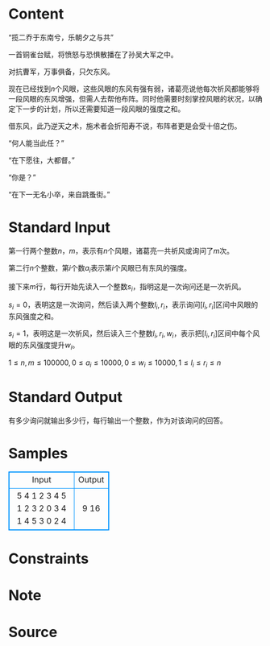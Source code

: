 
# Content

“揽二乔于东南兮，乐朝夕之与共”

一首铜雀台赋，将愤怒与恐惧散播在了孙吴大军之中。

对抗曹军，万事俱备，只欠东风。

现在已经找到$n$个风眼，这些风眼的东风有强有弱，诸葛亮说他每次祈风都能够将一段风眼的东风增强，但需人去帮他布阵。同时他需要时刻掌控风眼的状况，以确定下一步的计划，所以还需要知道一段风眼的强度之和。

借东风，此乃逆天之术，施术者会折阳寿不说，布阵者更是会受十倍之伤。

“何人能当此任？”

“在下愿往，大都督。”

“你是？”

“在下一无名小卒，来自跳蚤街。”

# Standard Input

第一行两个整数$n$，$m$，表示有$n$个风眼，诸葛亮一共祈风或询问了$m$次。

第二行$n$个整数，第$i$个数$a_i$表示第$i$个风眼已有东风的强度。

接下来$m$行，每行开始先读入一个整数$s_i$，指明这是一次询问还是一次祈风。

$s_i = 0$，表明这是一次询问，然后读入两个整数$l_i,r_i$，表示询问$[l_i,r_i]$区间中风眼的东风强度之和。

$s_i = 1$，表明这是一次祈风，然后读入三个整数$l_i,r_i, w_i$，表示把$[l_i,r_i]$区间中每个风眼的东风强度提升$w_i$。

$1 \leq n,m \leq 100000,0 \leq a_i \leq 10000,0 \leq w_i \leq 10000, 1 \leq l_i \leq r_i \leq n$

# Standard Output

有多少询问就输出多少行，每行输出一个整数，作为对该询问的回答。

# Samples

<style>
        table,table tr th, table tr td { border:1px solid #0094ff; }
        table { width: 200px; min-height: 25px; line-height: 25px; text-align: center; border-collapse: collapse;}   
    </style>
<table>
	<tr>
		<td>Input</td>
		<td>Output</td>
	</tr>
<tr><td>5 4
1 2 3 4 5
1 2 3 2
0 3 4
1 4 5 3
0 2 4</td><td>9
16</td></tr></table>


# Constraints



# Note



# Source


